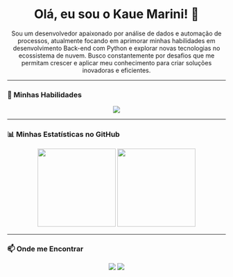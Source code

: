 

<h1 align="center">Olá, eu sou o Kaue Marini! 👋</h1>

<p align="center">
  Sou um desenvolvedor apaixonado por análise de dados e automação de processos, atualmente focando em aprimorar minhas habilidades em desenvolvimento Back-end com Python e explorar novas tecnologias no ecossistema de nuvem. Busco constantemente por desafios que me permitam crescer e aplicar meu conhecimento para criar soluções inovadoras e eficientes.
</p>

---

### 🚀 Minhas Habilidades

<p align="center">
  <a href="https://skillicons.dev">
    <img src="https://skillicons.dev/icons?i=python,django,fastapi,js,react,nodejs,postgres,docker,aws&perline=5" />
  </a>
</p>

---

### 📊 Minhas Estatísticas no GitHub

<p align="center">
  <img height="180em" src="https://github-readme-stats.vercel.app/api?username=KaueMarini&show_icons=true&theme=dracula&include_all_commits=true&count_private=true"/>
  <img height="180em" src="https://github-readme-stats.vercel.app/api/top-langs/?username=KaueMarini&layout=compact&langs_count=7&theme=dracula"/>
</p>

---

### 📫 Onde me Encontrar

<p align="center">
  <a href="mailto:kauemarinil@gmail.com" target="_blank"><img src="https://img.shields.io/badge/Gmail-D14836?style=for-the-badge&logo=gmail&logoColor=white" target="_blank"></a>
  <a href="https://www.linkedin.com/in/seu-usuario-linkedin/" target="_blank"><img src="https://img.shields.io/badge/-LinkedIn-%230077B5?style=for-the-badge&logo=linkedin&logoColor=white" target="_blank"></a>
  </p>
